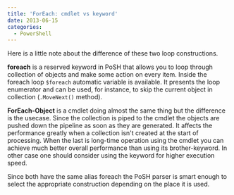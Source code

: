 ```yaml
---
title: 'ForEach: cmdlet vs keyword'
date: 2013-06-15
categories:
  - PowerShell
---
```


Here is a little note about the difference of these two loop constructions.

**foreach** is a reserved keyword in PoSH that allows you to loop through collection of objects and make some action on every item. Inside the foreach loop `$foreach` automatic variable is available. It presents the loop enumerator and can be used, for instance, to skip the current object in collection (`.MoveNext()` method).

**ForEach-Object** is a cmdlet doing almost the same thing but the difference is the usecase. Since the collection is piped to the cmdlet the objects are pushed down the pipeline as soon as they are generated. It affects the performance greatly when a collection isn't created at the start of processing. When the last is long-time operation using the cmdlet you can achieve much better overall performance than using its brother-keyword. In other case one should consider using the keyword for higher execution speed.

Since both have the same alias foreach the PoSH parser is smart enough to select the appropriate construction depending on the place it is used.